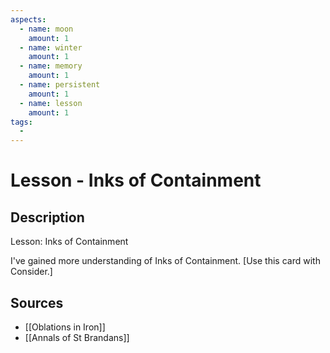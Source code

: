 ```yaml
---
aspects: 
  - name: moon
    amount: 1
  - name: winter
    amount: 1
  - name: memory
    amount: 1
  - name: persistent
    amount: 1
  - name: lesson
    amount: 1
tags:
  - 
---
```


# Lesson - Inks of Containment

## Description
Lesson: Inks of Containment

I've gained more understanding of Inks of Containment. [Use this card with Consider.]
## Sources
- [[Oblations in Iron]]
- [[Annals of St Brandans]]